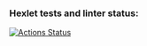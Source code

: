 ### Hexlet tests and linter status:
[![Actions Status](https://github.com/Vetrash/frontend-project-lvl2/workflows/hexlet-check/badge.svg)](https://github.com/Vetrash/frontend-project-lvl2/actions)